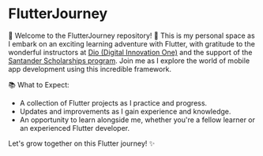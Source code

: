 # FlutterJourney
🚀 Welcome to the FlutterJourney repository! 🚀
This is my personal space as I embark on an exciting learning adventure with Flutter, with gratitude to the wonderful instructors at [Dio (Digital Innovation One)](https://www.dio.me/en) and the support of the [Santander Scholarships program](https://www.becas-santander.com/pt_br/index.html). 
Join me as I explore the world of mobile app development using this incredible framework. 

📚 What to Expect:
- A collection of Flutter projects as I practice and progress.
- Updates and improvements as I gain experience and knowledge.
- An opportunity to learn alongside me, whether you're a fellow learner or an experienced Flutter developer.

Let's grow together on this Flutter journey! ✨
